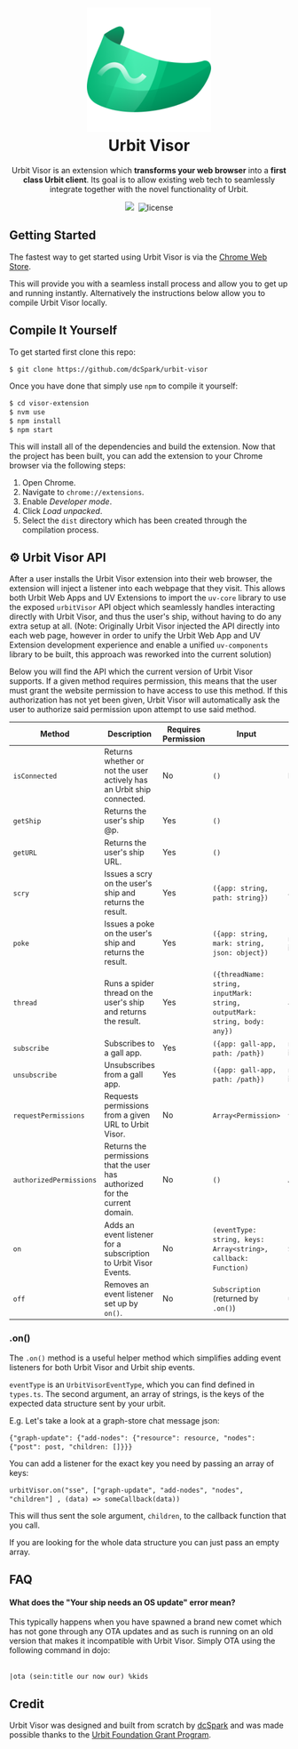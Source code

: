 <h1 align="center">
  <img src="assets/visor-logo.png" width="224px"/><br/>
  Urbit Visor
</h1>
<p align="center">Urbit Visor is an extension which <b>transforms your web browser</b> into a <b>first class Urbit client</b>. Its goal is to allow existing web tech to seamlessly integrate together with the novel functionality of Urbit. </p>

<p align="center"><img src="https://img.shields.io/badge/version-v0.3.0-blue?style=for-the-badge&logo=none" />&nbsp;&nbsp;<img src="https://img.shields.io/badge/license-mit-blue?style=for-the-badge&logo=none" alt="license" /></p>

## Getting Started

The fastest way to get started using Urbit Visor is via the [Chrome Web Store](https://chrome.google.com/webstore/detail/urbit-visor/oadimaacghcacmfipakhadejgalcaepg).

This will provide you with a seamless install process and allow you to get up and running instantly. Alternatively the instructions below allow you to compile Urbit Visor locally.

## Compile It Yourself

To get started first clone this repo:

```
$ git clone https://github.com/dcSpark/urbit-visor
```

Once you have done that simply use `npm` to compile it yourself:

```
$ cd visor-extension
$ nvm use
$ npm install
$ npm start
```

This will install all of the dependencies and build the extension. Now that the project has been built, you can add the extension to your Chrome browser via the following steps:

1. Open Chrome.
2. Navigate to `chrome://extensions`.
3. Enable _Developer mode_.
4. Click _Load unpacked_.
5. Select the `dist` directory which has been created through the compilation process.

## ⚙️ Urbit Visor API

After a user installs the Urbit Visor extension into their web browser, the extension will inject a listener into each webpage that they visit. This allows both Urbit Web Apps and UV Extensions to import the `uv-core` library to use the exposed `urbitVisor` API object which seamlessly handles interacting directly with Urbit Visor, and thus the user's ship, without having to do any extra setup at all. (Note: Originally Urbit Visor injected the API directly into each web page, however in order to unify the Urbit Web App and UV Extension development experience and enable a unified `uv-components` library to be built, this approach was reworked into the current solution)

Below you will find the API which the current version of Urbit Visor supports. If a given method requires permission, this means that the user must grant the website permission to have access to use this method. If this authorization has not yet been given, Urbit Visor will automatically ask the user to authorize said permission upon attempt to use said method.

| Method                  | Description                                                                  | Requires Permission | Input                                                                      | Returns               |
| ----------------------- | ---------------------------------------------------------------------------- | ------------------- | -------------------------------------------------------------------------- | --------------------- |
| `isConnected`           | Returns whether or not the user actively has an Urbit ship connected.        | No                  | `()`                                                                       | `boolean`             |
| `getShip`               | Returns the user's ship @p.                                                  | Yes                 | `()`                                                                       | `string`              |
| `getURL`                | Returns the user's ship URL.                                                 | Yes                 | `()`                                                                       | `string`              |
| `scry`                  | Issues a scry on the user's ship and returns the result.                     | Yes                 | `({app: string, path: string})`                                            | `any`                 |
| `poke`                  | Issues a poke on the user's ship and returns the result.                     | Yes                 | `({app: string, mark: string, json: object})`                              | `number` (request id) |
| `thread`                | Runs a spider thread on the user's ship and returns the result.              | Yes                 | `({threadName: string, inputMark: string, outputMark: string, body: any})` | `any`                 |
| `subscribe`             | Subscribes to a gall app.                                                    | Yes                 | `({app: gall-app, path: /path})`                                           | `number` (request id) |
| `unsubscribe`           | Unsubscribes from a gall app.                                                | Yes                 | `({app: gall-app, path: /path})`                                           | `number` (request id) |
| `requestPermissions`    | Requests permissions from a given URL to Urbit Visor.                        | No                  | `Array<Permission>`                                                        | `void`                |
| `authorizedPermissions` | Returns the permissions that the user has authorized for the current domain. | No                  | `()`                                                                       | `Array<Permission>`   |
| `on`                    | Adds an event listener for a subscription to Urbit Visor Events.             | No                  | `(eventType: string, keys: Array<string>, callback: Function)`             | `Subscription`        |
| `off`                   | Removes an event listener set up by `on()`.                                  | No                  | `Subscription` (returned by `.on()`)                                       | undefined             |

### .on()

The `.on()` method is a useful helper method which simplifies adding event listeners for both Urbit Visor and Urbit ship events.

`eventType` is an `UrbitVisorEventType`, which you can find defined in `types.ts`. The second argument, an array of strings, is the keys of the expected data structure sent by your urbit.

E.g. Let's take a look at a graph-store chat message json:

```
{"graph-update": {"add-nodes": {"resource": resource, "nodes": {"post": post, "children: []}}}
```

You can add a listener for the exact key you need by passing an array of keys:

```
urbitVisor.on("sse", ["graph-update", "add-nodes", "nodes", "children"] , (data) => someCallback(data))
```

This will thus sent the sole argument, `children`, to the callback function that you call.

If you are looking for the whole data structure you can just pass an empty array.

## FAQ

#### What does the "Your ship needs an OS update" error mean?

This typically happens when you have spawned a brand new comet which has not gone through any OTA updates and as such is running on an old version that makes it incompatible with Urbit Visor. Simply OTA using the following command in dojo:

```

|ota (sein:title our now our) %kids

```

## Credit

Urbit Visor was designed and built from scratch by [dcSpark](https://dcspark.io) and was made possible thanks to the [Urbit Foundation Grant Program](https://urbit.org/grants).
